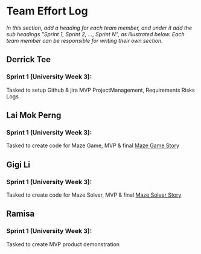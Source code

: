 # Team Effort Log
*In this section, add a heading for each team member, and under it add the sub headings "Sprint 1, Sprint 2, ..., Sprint N", as illustrated below.  Each team member can be responsible for writing their own section.*

## Derrick Tee

### Sprint 1 (University Week 3):
Tasked to setup Github & jira
MVP ProjectManagement, Requirements Risks Logs

## Lai Mok Perng

### Sprint 1 (University Week 3):
Tasked to create code for Maze Game, MVP & final
[Maze Game Story](https://mentos.atlassian.net/browse/MMGS-2)

## Gigi Li

### Sprint 1 (University Week 3):
Tasked to create code for Maze Solver, MVP & final
[Maze Solver Story](https://mentos.atlassian.net/browse/MMGS-3)

## Ramisa

### Sprint 1 (University Week 3):
Tasked to create MVP product demonstration

